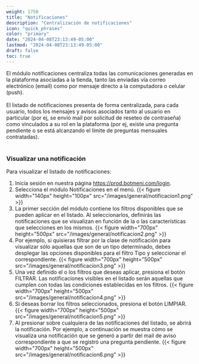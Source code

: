 ```yaml
---
weight: 1750
title: "Notificaciones"
description: "Centralización de notificaciones"
icon: "quick_phrases"
color: "primary"
date: "2024-04-08T23:13:49-05:00"
lastmod: "2024-04-08T23:13:49-05:00"
draft: false
toc: true
---
```

El módulo notificaciones centraliza todas las comunicaciones generadas en la plataforma asociadas a la tienda, tanto las enviadas vía correo electrónico (email) como por mensaje directo a la computadora o celular (push).<br></br>
El listado de notificaciones presenta de forma centralizada, para cada usuario, todos los mensajes y avisos asociados tanto al usuario en particular (por ej, se envió mail por solicitud de reseteo de contraseña) como vinculados a su rol en la plataforma (por ej, existe una pregunta pendiente o se está alcanzando el límite de preguntas mensuales contratadas).<br></br>

### Visualizar una notificación
Para visualizar el listado de notificaciones:
1. Inicia sesión en nuestra página <https://prod.botmeni.com/login>.
2. Selecciona el módulo Notificaciones en el menú.
{{< figure width="140px" height="100px" src="/images/general/notificacion1.png" >}}
3. La primer sección del módulo contiene los filtros disponibles que se pueden aplicar en el listado. Al seleccionarlos, definirás las notificaciones que se visualizan en función de la o las características que selecciones en los mismos. 
{{< figure width="700px" height="500px" src="/images/general/notificacion2.png" >}}
4. Por ejemplo, si quisieras filtrar por la clase de notificación para visualizar sólo aquellas que son de un tipo determinado, debes desplegar las opciones disponibles para el filtro Tipo y seleccionar el correspondiente.
{{< figure width="700px" height="500px" src="/images/general/notificacion3.png" >}}
6. Una vez definido el o los filtros que deseas aplicar, presiona el botón FILTRAR. Las notificaciones visibles en el listado serán aquellas que cumplen con todas las condiciones establecidas en los filtros.
{{< figure width="700px" height="500px" src="/images/general/notificacion4.png" >}}
7. Si deseas borrar los filtros seleccionados, presiona el botón LIMPIAR.
{{< figure width="700px" height="500px" src="/images/general/notificacion5.png" >}}
8. Al presionar sobre cualquiera de las notificaciones del listado, se abrirá la notificación. Por ejemplo, a continuación se muestra cómo se visualiza una notificación que se generó a partir del mail de aviso correspondiente a que se registró una pregunta pendiente.
{{< figure width="700px" height="500px" src="/images/general/notificacion6.png" >}}